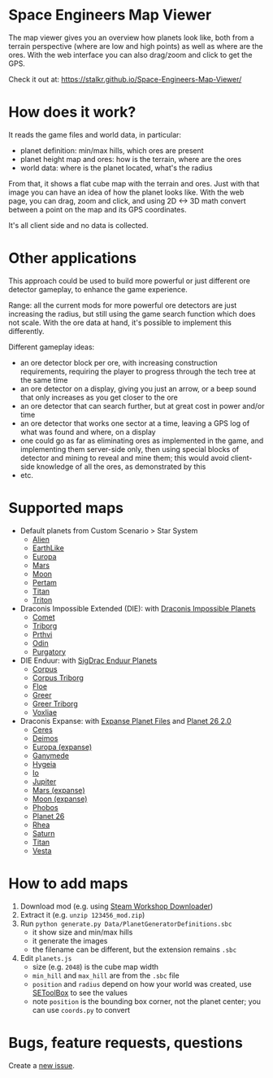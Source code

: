 # Space Engineers Map Viewer

The map viewer gives you an overview how planets look like, both from a terrain
perspective (where are low and high points) as well as where are the ores.
With the web interface you can also drag/zoom and click to get the GPS.

Check it out at: https://stalkr.github.io/Space-Engineers-Map-Viewer/

# How does it work?

It reads the game files and world data, in particular:
  * planet definition: min/max hills, which ores are present
  * planet height map and ores: how is the terrain, where are the ores
  * world data: where is the planet located, what's the radius

From that, it shows a flat cube map with the terrain and ores. Just with that
image you can have an idea of how the planet looks like.
With the web page, you can drag, zoom and click, and using 2D <-> 3D math
convert between a point on the map and its GPS coordinates.

It's all client side and no data is collected.

# Other applications

This approach could be used to build more powerful or just different ore
detector gameplay, to enhance the game experience.

Range: all the current mods for more powerful ore detectors are just increasing
the radius, but still using the game search function which does not scale.
With the ore data at hand, it's possible to implement this differently.

Different gameplay ideas:
  * an ore detector block per ore, with increasing construction requirements,
    requiring the player to progress through the tech tree at the same time
  * an ore detector on a display, giving you just an arrow, or a beep sound
    that only increases as you get closer to the ore
  * an ore detector that can search further, but at great cost in power and/or
    time
  * an ore detector that works one sector at a time, leaving a GPS log of what
    was found and where, on a display
  * one could go as far as eliminating ores as implemented in the game, and
    implementing them server-side only, then using special blocks of detector
    and mining to reveal and mine them; this would avoid client-side knowledge
    of all the ores, as demonstrated by this
  * etc.

# Supported maps

* Default planets from Custom Scenario > Star System
  * [Alien](https://github.com/StalkR/Space-Engineers-Map-Viewer/tree/master/maps/StarSystem/Alien.png)
  * [EarthLike](https://github.com/StalkR/Space-Engineers-Map-Viewer/tree/master/maps/StarSystem/EarthLike.png)
  * [Europa](https://github.com/StalkR/Space-Engineers-Map-Viewer/tree/master/maps/StarSystem/Europa.png)
  * [Mars](https://github.com/StalkR/Space-Engineers-Map-Viewer/tree/master/maps/StarSystem/Mars.png)
  * [Moon](https://github.com/StalkR/Space-Engineers-Map-Viewer/tree/master/maps/StarSystem/Moon.png)
  * [Pertam](https://github.com/StalkR/Space-Engineers-Map-Viewer/tree/master/maps/StarSystem/Pertam.png)
  * [Titan](https://github.com/StalkR/Space-Engineers-Map-Viewer/tree/master/maps/StarSystem/Titan.png)
  * [Triton](https://github.com/StalkR/Space-Engineers-Map-Viewer/tree/master/maps/StarSystem/Triton.png)
* Draconis Impossible Extended (DIE): with [Draconis Impossible Planets](https://steamcommunity.com/sharedfiles/filedetails/?id=2439920241)
  * [Comet](https://github.com/StalkR/Space-Engineers-Map-Viewer/tree/master/maps/DIE/Comet.png)
  * [Triborg](https://github.com/StalkR/Space-Engineers-Map-Viewer/tree/master/maps/DIE/Triborg.png)
  * [Prthvi](https://github.com/StalkR/Space-Engineers-Map-Viewer/tree/master/maps/DIE/Prthvi.png)
  * [Odin](https://github.com/StalkR/Space-Engineers-Map-Viewer/tree/master/maps/DIE/Odin.png)
  * [Purgatory](https://github.com/StalkR/Space-Engineers-Map-Viewer/tree/master/maps/DIE/Purgatory.png)
* DIE Enduur: with [SigDrac Enduur Planets](https://steamcommunity.com/sharedfiles/filedetails/?id=2831947074)
  * [Corpus](https://github.com/StalkR/Space-Engineers-Map-Viewer/tree/master/maps/DIE_Enduur/Corpus.png)
  * [Corpus Triborg](https://github.com/StalkR/Space-Engineers-Map-Viewer/tree/master/maps/DIE_Enduur/Corpus_Triborg.png)
  * [Floe](https://github.com/StalkR/Space-Engineers-Map-Viewer/tree/master/maps/DIE_Enduur/Floe.png)
  * [Greer](https://github.com/StalkR/Space-Engineers-Map-Viewer/tree/master/maps/DIE_Enduur/Greer.png)
  * [Greer Triborg](https://github.com/StalkR/Space-Engineers-Map-Viewer/tree/master/maps/DIE_Enduur/Greer_Triborg.png)
  * [Voxliae](https://github.com/StalkR/Space-Engineers-Map-Viewer/tree/master/maps/DIE_Enduur/Voxliae.png)
* Draconis Expanse: with [Expanse Planet Files](https://steamcommunity.com/sharedfiles/filedetails/?id=2661197847) and [Planet 26 2.0](https://steamcommunity.com/sharedfiles/filedetails/?id=2079185441)
  * [Ceres](https://github.com/StalkR/Space-Engineers-Map-Viewer/tree/master/maps/Expanse/Ceres.png)
  * [Deimos](https://github.com/StalkR/Space-Engineers-Map-Viewer/tree/master/maps/Expanse/Deimos.png)
  * [Europa (expanse)](https://github.com/StalkR/Space-Engineers-Map-Viewer/tree/master/maps/Expanse/Europa_E.png)
  * [Ganymede](https://github.com/StalkR/Space-Engineers-Map-Viewer/tree/master/maps/Expanse/Ganymede.png)
  * [Hygeia](https://github.com/StalkR/Space-Engineers-Map-Viewer/tree/master/maps/Expanse/Hygeia.png)
  * [Io](https://github.com/StalkR/Space-Engineers-Map-Viewer/tree/master/maps/Expanse/Io.png)
  * [Jupiter](https://github.com/StalkR/Space-Engineers-Map-Viewer/tree/master/maps/Expanse/Jupiter.png)
  * [Mars (expanse)](https://github.com/StalkR/Space-Engineers-Map-Viewer/tree/master/maps/Expanse/Mars_E.png)
  * [Moon (expanse)](https://github.com/StalkR/Space-Engineers-Map-Viewer/tree/master/maps/Expanse/Moon_E.png)
  * [Phobos](https://github.com/StalkR/Space-Engineers-Map-Viewer/tree/master/maps/Expanse/Phobos.png)
  * [Planet 26](https://github.com/StalkR/Space-Engineers-Map-Viewer/tree/master/maps/Expanse/Planet-26.png)
  * [Rhea](https://github.com/StalkR/Space-Engineers-Map-Viewer/tree/master/maps/Expanse/Rhea.png)
  * [Saturn](https://github.com/StalkR/Space-Engineers-Map-Viewer/tree/master/maps/Expanse/Saturn.png)
  * [Titan](https://github.com/StalkR/Space-Engineers-Map-Viewer/tree/master/maps/Expanse/Titan.png)
  * [Vesta](https://github.com/StalkR/Space-Engineers-Map-Viewer/tree/master/maps/Expanse/Vesta.png)

# How to add maps

1. Download mod (e.g. using [Steam Workshop Downloader](https://steamworkshopdownloader.io/))
2. Extract it (e.g. `unzip 123456_mod.zip`)
3. Run `python generate.py Data/PlanetGeneratorDefinitions.sbc`
    * it show size and min/max hills
    * it generate the images
    * the filename can be different, but the extension remains `.sbc`
4. Edit `planets.js`
    * size (e.g. `2048`) is the cube map width
    * `min_hill` and `max_hill` are from the `.sbc` file
    * `position` and `radius` depend on how your world was created, use [SEToolBox](https://github.com/mmusu3/SEToolbox/releases) to see the values
    * note `position` is the bounding box corner, not the planet center; you can use `coords.py` to convert

# Bugs, feature requests, questions

Create a [new issue](https://github.com/StalkR/Space-Engineers-Map-Viewer/issues/new).

